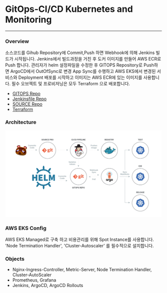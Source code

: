 # GitOps-CI/CD Kubernetes and Monitoring
---
### Overview
소스코드를 Gihub Repository에 Commit,Push 하면 Webhook에 의해 Jenkins 빌드가 시작됩니다. Jenkins에서 빌드과정을 거친 후 도커 이미지를 만들어 AWS ECR로 Push 합니다. 관리자가 helm 설정파일을 수정한 후 GITOPS Repository로 Push하면 ArgoCD에서 OutOfSync로 변경 App Sync를 수행하고 AWS EKS에서 변경된 서비스와 Deployment 배포를 시작하고 이미지는 AWS ECR에 있는 이미지를 사용합니다. 필수 오브젝트 및 프로비저닝은 모두 Terraform 으로 배포합니다.

* [GITOPS Repo](https://github.com/changhyuni/kubernetes-manifest)
* [Jenkinsfile Repo](https://github.com/changhyuni/jenkins-ecr)
* [SOURCE Repo](https://github.com/changhyuni/django-file-server)
* [Terraform](https://github.com/changhyuni/kubernetes-gitops-terraform/tree/main/terraform)


### Architecture
![ex_screenshot](./gitops.png)

### AWS EKS Config
AWS EKS Managed로 구축 하고 비용관리를 위해 Spot Instance를 사용합니다. 'Node Termination Handler', 'Cluster-Autoscaler' 를 필수적으로 설치합니다.

### Objects
* Nginx-Ingress-Controller, Metric-Server, Node Termination Handler, Cluster-AutoScaler
* Prometheus, Grafana
* Jenkins, ArgoCD, ArgoCD Rollouts
